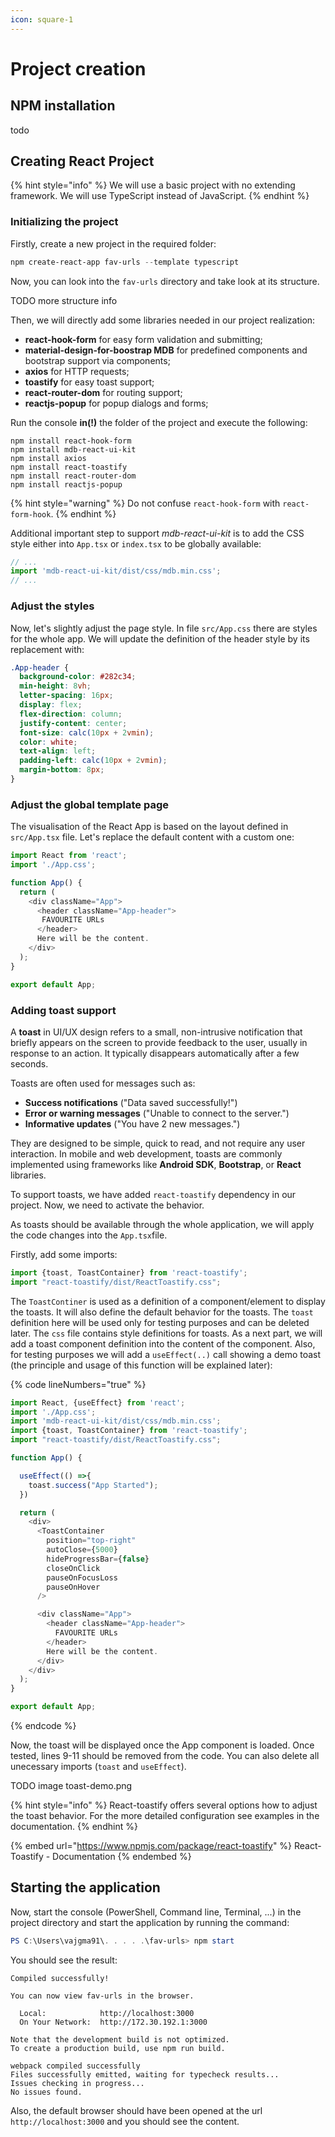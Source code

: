 ```yaml
---
icon: square-1
---
```


# Project creation

## NPM installation

todo

## Creating React Project

{% hint style="info" %}
We will use a basic project with no extending framework. We will use TypeScript instead of JavaScript.
{% endhint %}

### Initializing the project

Firstly, create a new project in the required folder:

```powershell
npm create-react-app fav-urls --template typescript
```

Now, you can look into the `fav-urls` directory and take look at its structure.

TODO more structure info

Then, we will directly add some libraries needed in our project realization:

* **react-hook-form** for easy form validation and submitting;
* **material-design-for-boostrap MDB** for predefined components and bootstrap support via components;
* **axios** for HTTP requests;
* **toastify** for easy toast support;
* **react-router-dom** for routing support;
* **reactjs-popup** for popup dialogs and forms;

Run the console **in(!)** the folder of the project and execute the following:

```
npm install react-hook-form
npm install mdb-react-ui-kit
npm install axios
npm install react-toastify
npm install react-router-dom
npm install reactjs-popup
```

{% hint style="warning" %}
Do not confuse `react-hook-form` with `react-form-hook`.
{% endhint %}

Additional important step to support _mdb-react-ui-kit_ is to add the CSS style either into `App.tsx` or `index.tsx` to be globally available:

```typescript
// ...
import 'mdb-react-ui-kit/dist/css/mdb.min.css';
// ...
```

### Adjust the styles

Now, let's slightly adjust the page style. In file `src/App.css` there are styles for the whole app. We will update the definition of the header style by its replacement with:

```css
.App-header {
  background-color: #282c34;
  min-height: 8vh;
  letter-spacing: 16px;
  display: flex;
  flex-direction: column;
  justify-content: center;
  font-size: calc(10px + 2vmin);
  color: white;
  text-align: left;
  padding-left: calc(10px + 2vmin);
  margin-bottom: 8px;
}
```

### Adjust the global template page

The visualisation of the React App is based on the layout defined in `src/App.tsx` file. Let's replace the default content with a custom one:

```typescript
import React from 'react';
import './App.css';

function App() {
  return (
    <div className="App">
      <header className="App-header">
       FAVOURITE URLs
      </header>
      Here will be the content.
    </div>
  );
}

export default App;
```

### Adding toast support

A **toast** in UI/UX design refers to a small, non-intrusive notification that briefly appears on the screen to provide feedback to the user, usually in response to an action. It typically disappears automatically after a few seconds.

Toasts are often used for messages such as:

* **Success notifications** ("Data saved successfully!")
* **Error or warning messages** ("Unable to connect to the server.")
* **Informative updates** ("You have 2 new messages.")

They are designed to be simple, quick to read, and not require any user interaction. In mobile and web development, toasts are commonly implemented using frameworks like **Android SDK**, **Bootstrap**, or **React** libraries.

To support toasts, we have added `react-toastify` dependency in our project. Now, we need to activate the behavior.

As toasts should be available through the whole application, we will apply the code changes into the `App.tsx`file.

Firstly, add some imports:

```typescript
import {toast, ToastContainer} from 'react-toastify';
import "react-toastify/dist/ReactToastify.css";
```

The `ToastContiner` is used as a definition of a component/element to display the toasts. It will also define the default behavior for the toasts. The `toast` definition here will be used only for testing purposes and can be deleted later. The `css` file contains style definitions for toasts. As a next part, we will add a toast component definition into the content of the component. Also, for testing purposes we will add a `useEffect(..)` call showing a demo toast (the principle and usage of this function will be explained later):

{% code lineNumbers="true" %}
```typescript
import React, {useEffect} from 'react';
import './App.css';
import 'mdb-react-ui-kit/dist/css/mdb.min.css';
import {toast, ToastContainer} from 'react-toastify';
import "react-toastify/dist/ReactToastify.css";

function App() {

  useEffect(() =>{
    toast.success("App Started");
  })

  return (
    <div>
      <ToastContainer
        position="top-right"
        autoClose={5000}
        hideProgressBar={false}
        closeOnClick
        pauseOnFocusLoss
        pauseOnHover
      />

      <div className="App">
        <header className="App-header">
          FAVOURITE URLs
        </header>
        Here will be the content.
      </div>
    </div>
  );
}

export default App;
```
{% endcode %}

Now, the toast will be displayed once the App component is loaded. Once tested, lines 9-11 should be removed from the code. You can also delete all unecessary imports (`toast` and `useEffect`).

TODO image toast-demo.png

{% hint style="info" %}
React-toastify offers several options how to adjust the toast behavior. For the more detailed configuration see examples in the documentation.
{% endhint %}

{% embed url="https://www.npmjs.com/package/react-toastify" %}
React-Toastify - Documentation
{% endembed %}

## Starting the application

Now, start the console (PowerShell, Command line, Terminal, ...) in the project directory and start the application by running the command:

```powershell
PS C:\Users\vajgma91\. . . . .\fav-urls> npm start
```

You should see the result:

```
Compiled successfully!

You can now view fav-urls in the browser.

  Local:            http://localhost:3000
  On Your Network:  http://172.30.192.1:3000

Note that the development build is not optimized.
To create a production build, use npm run build.

webpack compiled successfully
Files successfully emitted, waiting for typecheck results...
Issues checking in progress...
No issues found.
```

Also, the default browser should have been opened at the url `http://localhost:3000` and you should see the content.

